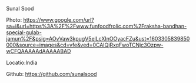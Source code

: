 Sunal Sood

Photo: https://www.google.com/url?sa=i&url=https%3A%2F%2Fwww.funfoodfrolic.com%2Fraksha-bandhan-special-gulab-jamun%2F&psig=AOvVaw3kpugV5elLcXInOOyacFZu&ust=1603305839850000&source=images&cd=vfe&ved=0CAIQjRxqFwoTCNjc3Ozpw-wCFQAAAAAdAAAAABAD

Locatio:India

Github: https://github.com/sunalsood
